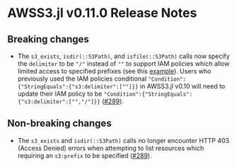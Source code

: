 # AWSS3.jl v0.11.0 Release Notes

## Breaking changes

- The `s3_exists`, `isdir(::S3Path)`, and `isfile(::S3Path)` calls now specify the `delimiter` to be `"/"` instead of `""` to support IAM policies which allow limited access to specified prefixes (see this [example](https://github.com/JuliaCloud/AWSS3.jl/pull/289#discussion_r1224636214)). Users who previously used the IAM policies conditional `"Condition":{"StringEquals":{"s3:delimiter":[""]}}` in AWSS3.jl v0.10 will need to update their IAM policy to be `"Condition":{"StringEquals":{"s3:delimiter":["","/"]}}` ([#289]).

## Non-breaking changes

- The `s3_exists` and `isdir(::S3Path)` calls no longer encounter HTTP 403 (Access Denied) errors when attempting to list resources which requiring an `s3:prefix` to be specified ([#289]).

[#289]: https://github.com/JuliaCloud/AWSS3.jl/pull/289
